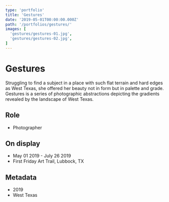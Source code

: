 ```yaml
---
type: 'portfolio'
title: 'Gestures'
date: '2019-05-01T00:00:00.000Z'
path: '/portfolios/gestures/'
images: [
  'gestures/gestures-01.jpg',
  'gestures/gestures-02.jpg',
]
---
```


# Gestures

Struggling to find a subject in a place with such flat terrain and hard edges as West Texas, she offered her beauty not in form but in palette and grade. Gestures is a series of photographic abstractions depicting the gradients revealed by the landscape of West Texas.

## Role

- Photographer

## On display

- May 01 2019 - July 26 2019
- First Friday Art Trail, Lubbock, TX

## Metadata

- 2019
- West Texas
